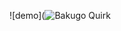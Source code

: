 ![demo](![Bakugo Quirk](https://github.com/user-attachments/assets/6f4578b0-5b5c-4f30-9959-acc1d9b7935b)

